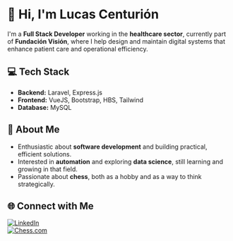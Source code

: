 # 👋 Hi, I'm Lucas Centurión

I'm a **Full Stack Developer** working in the **healthcare sector**, currently part of **Fundación Visión**, where I help design and maintain digital systems that enhance patient care and operational efficiency.

## 💻 Tech Stack
- **Backend:** Laravel, Express.js  
- **Frontend:** VueJS, Bootstrap, HBS, Tailwind 
- **Database:** MySQL

## 🧠 About Me
- Enthusiastic about **software development** and building practical, efficient solutions.  
- Interested in **automation** and exploring **data science**, still learning and growing in that field.  
- Passionate about **chess**, both as a hobby and as a way to think strategically.  

## 🌐 Connect with Me
[![LinkedIn](https://img.shields.io/badge/LinkedIn-Lucas%20Centurión%20López-blue?style=for-the-badge&logo=linkedin)](https://www.linkedin.com/in/lucas-centuri%C3%B3n-l%C3%B3pez-601b79183/)  
[![Chess.com](https://img.shields.io/badge/Chess.com-lucasniveous-green?style=for-the-badge&logo=chess.com)](https://www.chess.com/member/lucasniveous)
